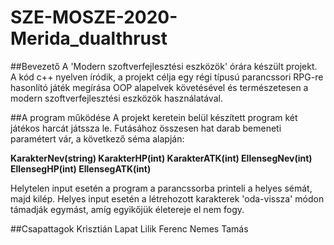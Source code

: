 # SZE-MOSZE-2020-Merida_dualthrust

##Bevezető
A 'Modern szoftverfejlesztési eszközök' órára készült projekt.
A kód c++ nyelven íródik, a projekt célja egy régi típusú parancssori
RPG-re hasonlító játék megírása OOP alapelvek követésével és természetesen
a modern szoftverfejlesztési eszközök használatával.

##A program működése
A projekt keretein belül készített program két játékos harcát játssza le.
Futásához összesen hat darab bemeneti paramétert vár, a következő séma alapján:

**KarakterNev(string) KarakterHP(int) KarakterATK(int) EllensegNev(int) EllensegHP(int) EllensegATK(int)**

Helytelen input esetén a program a parancssorba printeli a helyes sémát, majd kilép.
Helyes input esetén a létrehozott karakterek 'oda-vissza' módon támadják egymást, amíg egyikőjük életereje el nem fogy.

##Csapattagok
Krisztián Lapat
Lilik Ferenc 
Nemes Tamás
